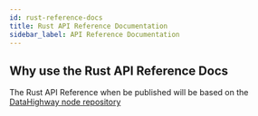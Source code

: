 ```yaml
---
id: rust-reference-docs
title: Rust API Reference Documentation
sidebar_label: API Reference Documentation
---
```


## Why use the Rust API Reference Docs

The Rust API Reference when be published will be based on the <a href="https://github.com/DataHighway-DHX/node" target="_blank" class="pretty-link pretty-link-colored">DataHighway node repository</a>